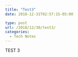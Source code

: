 ```yaml
---
title: "Test3"
date: 2018-12-31T02:57:15-05:00

type: post
url: /2018/12/30/test3/
categories:
  - Tech Notes
---
```

TEST 3
